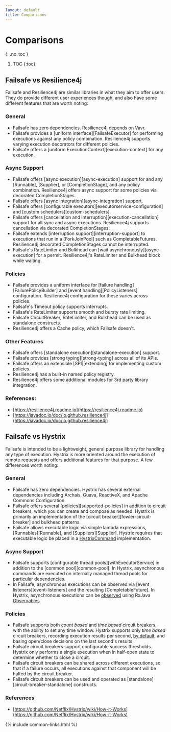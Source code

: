 ```yaml
---
layout: default
title: Comparisons
---
```


# Comparisons
{: .no_toc }

1. TOC
{:toc}

## Failsafe vs Resilience4j

Failsafe and Resilience4j are similar libraries in what they aim to offer users. They do provide different user experiences though, and also have some different features that are worth noting:

### General

- Failsafe has zero dependencies. Resilience4j depends on Vavr.
- Failsafe provides a [uniform interface][FailsafeExecutor] for performing executions against any policy combination. Resilience4j supports varying execution decorators for different policies.
- Failsafe offers a [uniform ExecutionContext][execution-context] for any execution.

### Async Support

- Failsafe offers [async execution][async-execution] support for and any [Runnable], [Supplier], or [CompletionStage], and any policy combination. Resilience4j offers async support for some policies via decorated CompletionStages.
- Failsafe offers [async integration][async-integration] support.
- Failsafe offers [configurable executors][executorservice-configuration] and [custom schedulers][custom-schedulers].
- Failsafe offers [cancellation and interruption][execution-cancellation] support for all sync and async executions. Resilience4j supports cancellation via decorated CompletionStages.
- Failsafe extends [interruption support][interruption-support] to executions that run in a [ForkJoinPool] such as CompletableFutures. Resilience4j decorated CompletionStages cannot be interrupted.
- Failsafe's RateLimiter and Bulkhead can [wait asynchronously][async-execution] for a permit. Resilience4j's RateLimiter and Bulkhead block while waiting.

### Policies

- Failsafe provides a uniform interface for [failure handling][FailurePolicyBuilder] and [event handling][PolicyListeners] configuration. Resilience4j configuration for these varies across policies.
- Failsafe's Timeout policy supports interrupts.
- Failsafe's RateLimiter supports smooth and bursty rate limiting.
- Failsafe CircuitBreaker, RateLimiter, and Bulkhead can be used as standalone constructs.
- Resilience4j offers a Cache policy, which Failsafe doesn't.

### Other Features

- Failsafe offers [standalone execution][standalone-execution] support.
- Failsafe provides [strong typing][strong-typing] across all of its APIs.
- Failsafe offers an extensible [SPI][extending] for implementing custom policies.
- Resilience4j has a built-in named policy registry.
- Resilience4j offers some additional modules for 3rd party library integration.

### References:

- [https://resilience4j.readme.io](https://resilience4j.readme.io)
- [https://javadoc.io/doc/io.github.resilience4j](https://javadoc.io/doc/io.github.resilience4j)

## Failsafe vs Hystrix

Failsafe is intended to be a lightweight, general purpose library for handling any type of execution. Hystrix is more oriented around the execution of remote requests and offers additional features for that purpose. A few differences worth noting:

### General

- Failsafe has zero dependencies. Hystrix has several external dependencies including Archais, Guava, ReactiveX, and Apache Commons Configuration.
- Failsafe offers several [policies][supported-policies] in addition to circuit breakers, which you can create and compose as needed. Hystrix is primarily an implementation of the [circuit breaker][fowler-circuit-breaker] and bulkhead patterns.
- Failsafe allows executable logic via simple lambda expressions, [Runnables][Runnable], and [Suppliers][Supplier]. Hystrix requires that executable logic be placed in a [HystrixCommand] implementation.

### Async Support

- Failsafe supports [configurable thread pools][withExecutorService] in addition to the [common pool][common-pool]. In Hystrix, asynchronous commands are executed on internally managed thread pools for particular dependencies.
- In Failsafe, asynchronous executions can be observed via [event listeners][event-listeners] and the resulting [CompletableFuture]. In Hystrix, asynchronous executions can be [observed](http://netflix.github.io/Hystrix/javadoc/com/netflix/hystrix/HystrixCommand.html#observe--) using RxJava [Observables](http://reactivex.io/RxJava/javadoc/rx/Observable.html).

### Policies

- Failsafe supports both _count based_ and _time based_ circuit breakers, with the ability to set any time window. Hystrix supports only _time based_ circuit breakers, recording execution results per second, [by default][num-buckets], and basing open/close decisions on the last second's results.
- Failsafe circuit breakers support configurable success thresholds. Hystrix only performs a single execution when in half-open state to determine whether to close a circuit.
- Failsafe circuit breakers can be shared across different executions, so that if a failure occurs, all executions against that component will be halted by the circuit breaker.
- Failsafe circuit breakers can be used and operated as [standalone][circuit-breaker-standalone] constructs.

### References

- [https://github.com/Netflix/Hystrix/wiki/How-it-Works](https://github.com/Netflix/Hystrix/wiki/How-it-Works)

[HystrixCommand]: https://netflix.github.io/Hystrix/javadoc/com/netflix/hystrix/HystrixCommand.html
[num-buckets]: https://github.com/Netflix/Hystrix/wiki/Configuration#metricsrollingstatsnumbuckets

{% include common-links.html %}